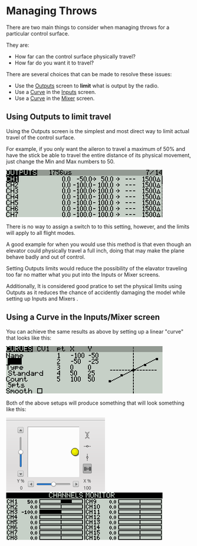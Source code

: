 # Managing Throws

There are two main things to consider when managing throws for a particular control surface.

They are:

* How far can the control surface physically travel?
* How far do you want it to travel?

There are several choices that can be made to resolve these issues:

* Use the [Outputs](/outputs.md) screen to **limit** what is output by the radio.
* Use a [Curve](/curves.md) in the [Inputs](/inputs.md) screen.
* Use a [Curve](/curves.md) in the [Mixer](/mixer.md) screen.

## Using Outputs to limit travel

Using the Outputs screen is the simplest and most direct way to limit actual travel of the control surface.

For example, if you only want the aileron to travel a maximum of 50% and have the stick be able to travel the entire distance of its physical movement, just change the Min and Max numbers to 50.

![](/assets/Outputs-50.png)

There is no way to assign a switch to to this setting, however, and the limits will apply to all flight modes.

A good example for when you would use this method is that even though an elevator could physically travel a full inch, doing that may make the plane behave badly and out of control.  

Setting Outputs limits would reduce the possibility of the elavator traveling too far no matter what you put into the Inputs or Mixer screens.  

Additionally, It is considered good pratice to set the physical limits using Outputs as it reduces the chance of accidently damaging the model while setting up Inputs and Mixers .

## Using a Curve in the Inputs/Mixer screen

You can achieve the same results as above by setting up a linear "curve" that looks like this:

![](/assets/linear-50.png)

Both of the above setups will produce something that will look something like this:

![](/assets/Ele-far-right.png)  ![](/assets/CM-Ail-50.png)

